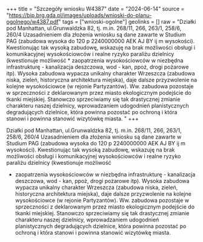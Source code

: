 +++
title = "Szczegóły wniosku W4387"
date = "2024-06-14"
source = "https://bip.brg.gda.pl/images/uploads/wnioski-do-planu-ogolnego/w4387.pdf"
tags = ["wnioski-ogolne"]
geolinks = []
raw = "Działki pod Manhattan, ul.Grunwaldzka 82, tj. m.in. 268/11, 266, 263/1, 258/6, 260/4 Uzasadnieniem dla złożenia wniosku są dane zawarte w Studium PAG (zabudowa wysoka do 120 p 2240000000  AEK AJ BY ij m wysokości). Kwestionując tak wysoką zabudowę, wskazuję na brak możliwości obsługi i komunikacyjnej wysokościowców i realne ryzyko paraliżu dzielnicy (kwestionuje możliwość * zaopatrzenia wysokościowców w niezbędna infrastrukturę - kanalizacja deszczowa, wod - kan, ppoż, drogi pożarowe itp). Wysoka zabudowa wypacza unikalny charakter Wrzeszcza (zabudowa niska, zieleń, historyczna architektura miejska), daje dalsze przyzwolenie na kolejne wysokościowce (w rejonie Partyzantów). Ww. zabudowa pozostaje w sprzeczności z deklarowanym przez miasto ekologicznym podejście do tkanki miejskiej. Stanowczo sprzeciwiamy się tak drastycznej zmianie charakteru naszej dzielnicy, wprowadzaniem udogodnień planistycznych degradujących dzielnice, która powinna pozostać po ochroną i która stanowi i powinna stanowić wizytówkę miasta. "
+++

Działki pod Manhattan, ul.Grunwaldzka 82, tj. m.in. 268/11, 266, 263/1, 258/6, 260/4
Uzasadnieniem dla złożenia wniosku są dane zawarte w Studium PAG (zabudowa wysoka do 120
p 2240000000
 AEK AJ BY ij
m wysokości). Kwestionując tak wysoką zabudowę, wskazuję na brak możliwości obsługi
i komunikacyjnej wysokościowców i realne ryzyko paraliżu dzielnicy (kwestionuje możliwość
* zaopatrzenia wysokościowców w niezbędna infrastrukturę - kanalizacja deszczowa, wod - kan,
ppoż, drogi pożarowe itp). Wysoka zabudowa wypacza unikalny charakter Wrzeszcza
(zabudowa niska, zieleń, historyczna architektura miejska), daje dalsze przyzwolenie na kolejne
wysokościowce (w rejonie Partyzantów). Ww. zabudowa pozostaje w sprzeczności z
deklarowanym przez miasto ekologicznym podejście do tkanki miejskiej. Stanowczo
sprzeciwiamy się tak drastycznej zmianie charakteru naszej dzielnicy, wprowadzaniem
udogodnień planistycznych degradujących dzielnice, która powinna pozostać po ochroną i która
stanowi i powinna stanowić wizytówkę miasta.



